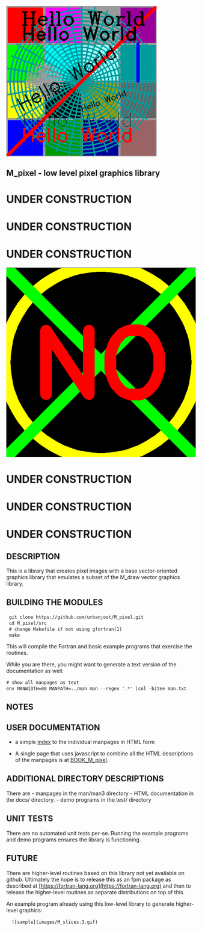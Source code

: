 ![sample](docs/images/M_pixel.gif)
## M_pixel - low level pixel graphics library
# UNDER CONSTRUCTION
# UNDER CONSTRUCTION
# UNDER CONSTRUCTION
![under construction](docs/images/no.gif)
# UNDER CONSTRUCTION
# UNDER CONSTRUCTION
# UNDER CONSTRUCTION

## DESCRIPTION
This is a library that creates pixel images with a base
vector-oriented graphics library that emulates a subset
of the M_draw vector graphics library.

## BUILDING THE MODULES
     git clone https://github.com/urbanjost/M_pixel.git
     cd M_pixel/src
     # change Makefile if not using gfortran(1)
     make

This will compile the Fortran and basic example programs that exercise
the routines.

While you are there, you might want to generate a text version of the
documentation as well:

    # show all manpages as text
    env MANWIDTH=80 MANPATH=../man man --regex '.*' |col -b|tee man.txt

## NOTES

## USER DOCUMENTATION
   - a simple [index](https://urbanjost.github.io/M_pixel/) to
     the individual manpages in HTML form

   - A single page that uses javascript to combine all the HTML
     descriptions of the manpages is at 
     [BOOK_M_pixel](https://urbanjost.github.io/M_pixel/BOOK_M_pixel.html).

## ADDITIONAL DIRECTORY DESCRIPTIONS
There are 
    - manpages in the man/man3 directory 
    - HTML documentation in the docs/ directory.
    - demo programs in the test/ directory

## UNIT TESTS
There are no automated unit tests per-se. Running the example programs
and demo programs ensures the library is functioning.

## FUTURE
   There are higher-level routines based on this library not yet available
   on github. Ultimately the hope is to release this as an fpm package
   as described at [https://fortran-lang.org](https://fortran-lang.org)
   and then to release the higher-level routines as separate distributions
   on top of this.

   An example program already using this low-level library
   to generate higher-level graphics:

      ![sample](images/M_slices.3.gif)

